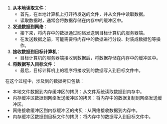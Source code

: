 1. **从本地读取文件**：
   - 首先，在本地计算机上打开待发送的文件，并从文件中读取数据。
   - 读取数据时，通常会将数据存储在内存中的缓冲区中。
2. **发送数据到网络**：
   - 接下来，将内存中的数据通过网络发送到目标计算机的服务器端。
   - 在发送数据之前，可能需要将内存中的数据进行分段、封装成数据包等操作。
3. **接收数据到目标计算机**：
   - 目标计算机的服务器端接收到数据后，将数据存储在内存中的缓冲区中。
4. **将数据写入目标文件**：
   - 最后，目标计算机上的程序将接收到的数据写入到目标文件中。

在这个过程中，涉及到的数据拷贝包括：

- 本地文件数据到内存缓冲区的拷贝：从文件系统读取数据到内存中。
- 内存缓冲区数据到网络发送缓冲区的拷贝：将内存中的数据复制到网络发送缓冲区。
- 网络接收缓冲区到内存缓冲区的拷贝：从网络接收数据到内存中。
- 内存缓冲区数据到目标文件的拷贝：将内存中的数据写入到目标文件中。